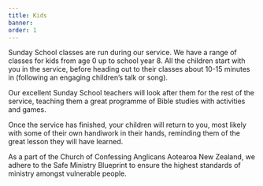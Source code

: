 ```yaml
---
title: Kids
banner:
order: 1
---
```


Sunday School classes are run during our service. We have a range of classes for kids from age 0 up to school year 8. All the children start with you in the service, before heading out to their classes about 10-15 minutes in (following an engaging children’s talk or song).

Our excellent Sunday School teachers will look after them for the rest of the service, teaching them a great programme of Bible studies with activities and games.

Once the service has finished, your children will return to you, most likely with some of their own handiwork in their hands, reminding them of the great lesson they will have learned.

As a part of the Church of Confessing Anglicans Aotearoa New Zealand, we adhere to the Safe Ministry Blueprint to ensure the highest standards of ministry amongst vulnerable people.  

